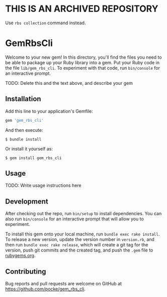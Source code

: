 # THIS IS AN ARCHIVED REPOSITORY

Use `rbs collection` command instead.

# GemRbsCli

Welcome to your new gem! In this directory, you'll find the files you need to be able to package up your Ruby library into a gem. Put your Ruby code in the file `lib/gem_rbs_cli`. To experiment with that code, run `bin/console` for an interactive prompt.

TODO: Delete this and the text above, and describe your gem

## Installation

Add this line to your application's Gemfile:

```ruby
gem 'gem_rbs_cli'
```

And then execute:

    $ bundle install

Or install it yourself as:

    $ gem install gem_rbs_cli

## Usage

TODO: Write usage instructions here

## Development

After checking out the repo, run `bin/setup` to install dependencies. You can also run `bin/console` for an interactive prompt that will allow you to experiment.

To install this gem onto your local machine, run `bundle exec rake install`. To release a new version, update the version number in `version.rb`, and then run `bundle exec rake release`, which will create a git tag for the version, push git commits and the created tag, and push the `.gem` file to [rubygems.org](https://rubygems.org).

## Contributing

Bug reports and pull requests are welcome on GitHub at https://github.com/pocke/gem_rbs_cli.
